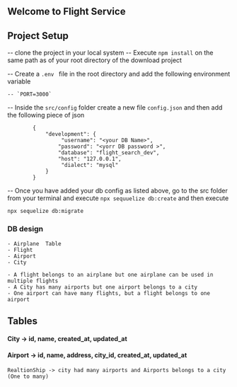 ## Welcome to Flight Service

## Project Setup

-- clone the project in your local system
-- Execute `npm install` on the same path as of your root directory of the download project

-- Create a `.env ` file in the root directory and add the following environment variable

    -- `PORT=3000`

-- Inside the `src/config` folder create a new file `config.json` and then add the following piece of json

```
        {
            "development": {
                 "username": "<your DB Name>",
                "password": "<yorr DB password >",
                "database": "flight_search_dev",
                "host": "127.0.0.1",
                 "dialect": "mysql"
            }
        }

```

-- Once you have added your db config as listed above, go to the src folder
from your terminal and execute `npx sequuelize db:create` and then execute

`npx sequelize db:migrate`

### DB design

    - Airplane  Table
    - Flight
    - Airport
    - City

    - A flight belongs to an airplane but one airplane can be used in multiple flights
    - A City has many airports but one airport belongs to a city
    - One airport can have many flights, but a flight belongs to one airport

## Tables

#### City -> id, name, created_at, updated_at

#### Airport -> id, name, address, city_id, created_at, updated_at

    RealtionShip -> city had many airports and Airports belongs to a city (One to many)
